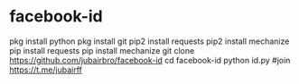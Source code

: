 # facebook-id
pkg install python
pkg install git
pip2 install requests
pip2 install mechanize
pip install requests
pip install mechanize
git clone https://github.com/jubairbro/facebook-id
cd facebook-id
python id.py
#join https://t.me/jubairff
